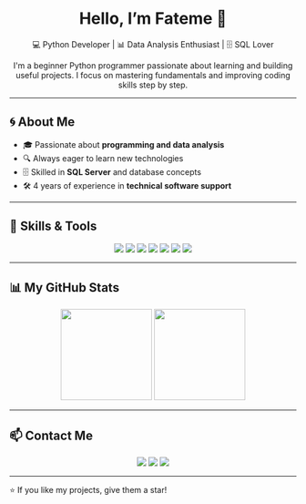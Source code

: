 <h1 align="center"> Hello, I’m Fateme 👋</h1>

<p align="center">
  💻 Python Developer | 📊 Data Analysis Enthusiast | 🗄 SQL Lover
</p>

<p align="center">
  I'm a beginner Python programmer passionate about learning and building useful projects.  
  I focus on mastering fundamentals and improving coding skills step by step.
</p>

---

## 🌀 About Me
- 🎓 Passionate about **programming and data analysis**
- 🔍 Always eager to learn new technologies
- 🗄️ Skilled in **SQL Server** and database concepts
- 🛠 4 years of experience in **technical software support**

---

## 🚀 Skills & Tools  
<p align="center">
  <img src="https://img.shields.io/badge/Python-3776AB?style=for-the-badge&logo=python&logoColor=white"/>
  <img src="https://img.shields.io/badge/Pandas-150458?style=for-the-badge&logo=pandas&logoColor=white"/>
  <img src="https://img.shields.io/badge/NumPy-013243?style=for-the-badge&logo=numpy&logoColor=white"/>
  <img src="https://img.shields.io/badge/Django-092E20?style=for-the-badge&logo=django&logoColor=white"/>
  <img src="https://img.shields.io/badge/SQL_Server-CC2927?style=for-the-badge&logo=microsoft-sql-server&logoColor=white"/>
  <img src="https://img.shields.io/badge/Technical_Support-0A9396?style=for-the-badge&logo=windows&logoColor=white"/>
  <img src="https://img.shields.io/badge/Git-F05032?style=for-the-badge&logo=git&logoColor=white"/>
</p>

---

## 📊 My GitHub Stats  
<p align="center">
  <img src="https://github-readme-stats.vercel.app/api?username=FatemeMousavi1381&show_icons=true&theme=radical" height="160"/>
  <img src="https://github-readme-streak-stats.herokuapp.com/?user=FatemeMousavi1381&theme=radical" height="160"/>
</p>

---

## 📫 Contact Me
<p align="center">
  <a href="fateme.mousavi1381@gmail.com"><img src="https://img.shields.io/badge/Email-D14836?style=for-the-badge&logo=gmail&logoColor=white"/></a>
  <a href="https://www.linkedin.com/in/fateme-mousavi-b69404260"><img src="https://img.shields.io/badge/LinkedIn-0A66C2?style=for-the-badge&logo=linkedin&logoColor=white"/></a>
  <a href="https://www.instagram.com/fatmemsvi/"><img src="https://img.shields.io/badge/Instagram-E4405F?style=for-the-badge&logo=instagram&logoColor=white"/></a>
</p>

---

⭐️ If you like my projects, give them a star!
